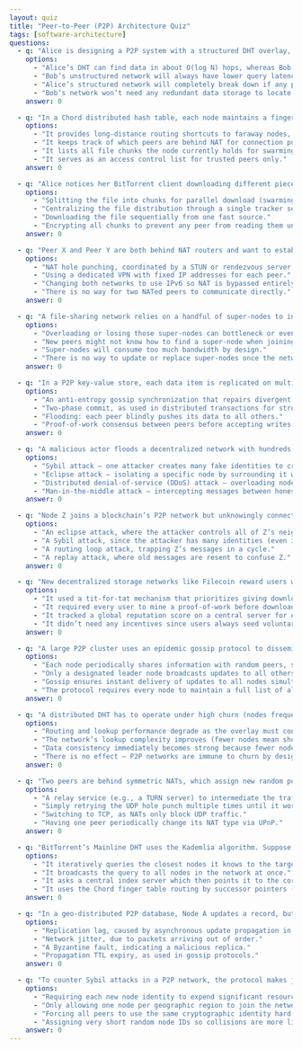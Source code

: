 ```yaml
---
layout: quiz
title: "Peer-to-Peer (P2P) Architecture Quiz"
tags: [software-architecture]
questions:
  - q: "Alice is designing a P2P system with a structured DHT overlay, while Bob opts for an unstructured network where peers connect arbitrarily. Which outcome is likely as their networks grow?"
    options:
      - "Alice’s DHT can find data in about O(log N) hops, whereas Bob’s unstructured network may require flooding many peers to find data."
      - "Bob’s unstructured network will always have lower query latency than Alice’s DHT."
      - "Alice’s structured network will completely break down if any peer leaves (high churn)."
      - "Bob’s network won’t need any redundant data storage to locate content."
    answer: 0

  - q: "In a Chord distributed hash table, each node maintains a finger table. What is the purpose of this finger table?"
    options:
      - "It provides long-distance routing shortcuts to faraway nodes, allowing lookups to skip many intermediate hops."
      - "It keeps track of which peers are behind NAT for connection purposes."
      - "It lists all file chunks the node currently holds for swarming."
      - "It serves as an access control list for trusted peers only."
    answer: 0

  - q: "Alice notices her BitTorrent client downloading different pieces of a file from multiple peers at once and that her download speeds up when she uploads to others. Which P2P techniques are at play in this scenario?"
    options:
      - "Splitting the file into chunks for parallel download (swarming) and using a tit-for-tat strategy that favors peers who reciprocate uploads."
      - "Centralizing the file distribution through a single tracker server."
      - "Downloading the file sequentially from one fast source."
      - "Encrypting all chunks to prevent any peer from reading them until complete."
    answer: 0

  - q: "Peer X and Peer Y are both behind NAT routers and want to establish a direct P2P connection. Which technique can allow them to connect without routing all traffic through a server?"
    options:
      - "NAT hole punching, coordinated by a STUN or rendezvous server to exchange their public IP/port info."
      - "Using a dedicated VPN with fixed IP addresses for each peer."
      - "Changing both networks to use IPv6 so NAT is bypassed entirely."
      - "There is no way for two NATed peers to communicate directly."
    answer: 0

  - q: "A file-sharing network relies on a handful of super-nodes to index content and route searches for all peers. What is a major risk of this design?"
    options:
      - "Overloading or losing those super-nodes can bottleneck or even cripple the network, since they form single points of failure."
      - "New peers might not know how to find a super-node when joining the network."
      - "Super-nodes will consume too much bandwidth by design."
      - "There is no way to update or replace super-nodes once the network starts."
    answer: 0

  - q: "In a P2P key-value store, each data item is replicated on multiple peers. Nodes periodically exchange their data checksums and update any missing or out-of-date entries on each other. What is this background process called, enabling eventual consistency?"
    options:
      - "An anti-entropy gossip synchronization that repairs divergent replicas over time."
      - "Two-phase commit, as used in distributed transactions for strong consistency."
      - "Flooding: each peer blindly pushes its data to all others."
      - "Proof-of-work consensus between peers before accepting writes."
    answer: 0

  - q: "A malicious actor floods a decentralized network with hundreds of new nodes under its control, hoping to outweigh honest participants and influence protocol outcomes. What kind of attack is this scenario an example of?"
    options:
      - "Sybil attack – one attacker creates many fake identities to crowd out or out-vote honest nodes."
      - "Eclipse attack – isolating a specific node by surrounding it with malicious peers."
      - "Distributed denial-of-service (DDoS) attack – overloading nodes with traffic."
      - "Man-in-the-middle attack – intercepting messages between honest nodes."
    answer: 0

  - q: "Node Z joins a blockchain’s P2P network but unknowingly connects only to attacker-controlled peers. Those peers filter and alter the information Z receives, effectively cutting Z off from the honest network. What attack is Node Z a victim of?"
    options:
      - "An eclipse attack, where the attacker controls all of Z’s neighbors and thereby isolates Z’s view of the network."
      - "A Sybil attack, since the attacker has many identities (even if Z still sees some honest nodes)."
      - "A routing loop attack, trapping Z’s messages in a cycle."
      - "A replay attack, where old messages are resent to confuse Z."
    answer: 0

  - q: "New decentralized storage networks like Filecoin reward users with blockchain tokens for sharing disk space. Classic P2P networks like BitTorrent lacked such tokens – how did BitTorrent motivate peers to contribute uploads?"
    options:
      - "It used a tit-for-tat mechanism that prioritizes giving download bandwidth to peers who are also uploading to you, encouraging reciprocal sharing."
      - "It required every user to mine a proof-of-work before downloading each file."
      - "It tracked a global reputation score on a central server for each user."
      - "It didn’t need any incentives since users always seed voluntarily."
    answer: 0

  - q: "A large P2P cluster uses an epidemic gossip protocol to disseminate membership and state updates. Which statement describes a key property of such gossip-based updates?"
    options:
      - "Each node periodically shares information with random peers, so updates eventually reach all nodes with high probability (no single point of coordination)."
      - "Only a designated leader node broadcasts updates to all others in a fixed round-robin schedule."
      - "Gossip ensures instant delivery of updates to all nodes simultaneously."
      - "The protocol requires every node to maintain a full list of all other nodes at all times."
    answer: 0

  - q: "A distributed DHT has to operate under high churn (nodes frequently joining and leaving). What is a likely effect if the system isn’t designed to handle this churn?"
    options:
      - "Routing and lookup performance degrade as the overlay must constantly repair itself, leading to increased lookup latency or temporary failures."
      - "The network’s lookup complexity improves (fewer nodes mean shorter paths)."
      - "Data consistency immediately becomes strong because fewer nodes hold each key."
      - "There is no effect – P2P networks are immune to churn by design."
    answer: 0

  - q: "Two peers are behind symmetric NATs, which assign new random ports for each external host. The peers find that UDP hole punching via STUN fails to connect them. What can be used as a fallback to enable communication?"
    options:
      - "A relay service (e.g., a TURN server) to intermediate the traffic between the two NATed peers."
      - "Simply retrying the UDP hole punch multiple times until it works."
      - "Switching to TCP, as NATs only block UDP traffic."
      - "Having one peer periodically change its NAT type via UPnP."
    answer: 0

  - q: "BitTorrent’s Mainline DHT uses the Kademlia algorithm. Suppose your client is looking up a key in this Kademlia DHT. How does it home in on the node responsible for that key?"
    options:
      - "It iteratively queries the closest nodes it knows to the target key; each round returns nodes even closer, until it finds the responsible node."
      - "It broadcasts the query to all nodes in the network at once."
      - "It asks a central index server which then points it to the correct node."
      - "It uses the Chord finger table routing by successor pointers (since Kademlia is ring-based)."
    answer: 0

  - q: "In a geo-distributed P2P database, Node A updates a record, but Node B (a replica) doesn’t reflect the change for a short while. What do we call this delay where Node B serves stale data?"
    options:
      - "Replication lag, caused by asynchronous update propagation in eventually consistent replication."
      - "Network jitter, due to packets arriving out of order."
      - "A Byzantine fault, indicating a malicious replica."
      - "Propagation TTL expiry, as used in gossip protocols."
    answer: 0

  - q: "To counter Sybil attacks in a P2P network, the protocol makes joining identities “expensive.” Which approach reflects this strategy?"
    options:
      - "Requiring each new node identity to expend significant resources (CPU puzzles, stake, etc.), thereby deterring mass identity creation by attackers."
      - "Only allowing one node per geographic region to join the network."
      - "Forcing all peers to use the same cryptographic identity hard-coded by the network."
      - "Assigning very short random node IDs so collisions are more likely."
    answer: 0
---
```

